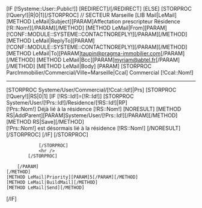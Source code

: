 [IF [!Systeme::User::Public!]]
	[REDIRECT]/[/REDIRECT]
[ELSE]
	[STORPROC [!Query!]|R|0|1][/STORPROC]
	// SECTEUR Marseille
	[LIB Mail|LeMail]
	[METHOD LeMail|Subject][PARAM]Affectation prescripteur Résidence [!R::Nom!][/PARAM][/METHOD]
	[METHOD LeMail|From][PARAM][!CONF::MODULE::SYSTEME::CONTACTNOREPLY!][/PARAM][/METHOD]
	[METHOD LeMail|ReplyTo][PARAM][!CONF::MODULE::SYSTEME::CONTACTNOREPLY!][/PARAM][/METHOD]
	[METHOD LeMail|To][PARAM]taupin@pragma-immobilier.com[/PARAM][/METHOD]
	[METHOD LeMail|Bcc][PARAM]myriam@abtel.fr[/PARAM][/METHOD]
	[METHOD LeMail|Body]
		[PARAM]
			[STORPROC ParcImmobilier/Commercial/Ville=Marseille|Ccal]
				Commercial [!Ccal::Nom!]<br />
				<hr />
				[STORPROC Systeme/User/Commercial/[!Ccal::Id!]|Prs]
					[STORPROC [!Query!]|RS|0|1]
						[IF [!RS::Id!]=[!R::Id!]]
							[STORPROC Systeme/User/[!Prs::Id!]/Residence/[!RS::Id!]|RP]
								<br />[!Prs::Nom!] Déjà lié à la résidence [!RS::Nom!]
								[NORESULT]
									[METHOD RS|AddParent][PARAM]Systeme/User/[!Prs::Id!][/PARAM][/METHOD]
									[METHOD RS|Save][/METHOD]
									<br />[!Prs::Nom!] est désormais lié à la résidence [!RS::Nom!]
								[/NORESULT]
							[/STORPROC]
						[/IF]
					[/STORPROC]
					
				[/STORPROC]
				<hr />
			[/STORPROC]
			
		[/PARAM]
	[/METHOD]
	[METHOD LeMail|Priority][PARAM]5[/PARAM][/METHOD]
	[METHOD LeMail|BuildMail][/METHOD]
	[METHOD LeMail|Send][/METHOD]
[/IF]